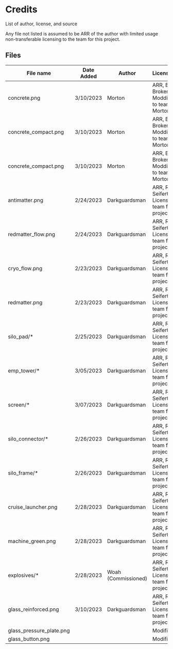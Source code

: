 # Credits

List of author, license, and source

Any file not listed is assumed to be ARR of the author with limited usage non-transferable licensing to the team for this project.

## Files

| File name                | Date Added | Author              | License/Owner                                      |
|--------------------------|------------|---------------------|----------------------------------------------------|
| concrete.png             | 3/10/2023  | Morton              | ARR, Built Broken Modding, Given to team by Morton |
| concrete_compact.png     | 3/10/2023  | Morton              | ARR, Built Broken Modding, Given to team by Morton |
| concrete_compact.png     | 3/10/2023  | Morton              | ARR, Built Broken Modding, Given to team by Morton |
| antimatter.png           | 2/24/2023  | Darkguardsman       | ARR, Robin Seifert, Licensed to team for project   |
| redmatter_flow.png       | 2/24/2023  | Darkguardsman       | ARR, Robin Seifert, Licensed to team for project   |
| cryo_flow.png            | 2/23/2023  | Darkguardsman       | ARR, Robin Seifert, Licensed to team for project   |
| redmatter.png            | 2/23/2023  | Darkguardsman       | ARR, Robin Seifert, Licensed to team for project   |
| silo_pad/*               | 2/25/2023  | Darkguardsman       | ARR, Robin Seifert, Licensed to team for project   |
| emp_tower/*              | 3/05/2023  | Darkguardsman       | ARR, Robin Seifert, Licensed to team for project   |
| screen/*                 | 3/07/2023  | Darkguardsman       | ARR, Robin Seifert, Licensed to team for project   |
| silo_connector/*         | 2/26/2023  | Darkguardsman       | ARR, Robin Seifert, Licensed to team for project   |
| silo_frame/*             | 2/26/2023  | Darkguardsman       | ARR, Robin Seifert, Licensed to team for project   |
| cruise_launcher.png      | 2/28/2023  | Darkguardsman       | ARR, Robin Seifert, Licensed to team for project   |
| machine_green.png        | 2/28/2023  | Darkguardsman       | ARR, Robin Seifert, Licensed to team for project   |
| explosives/*             | 2/28/2023  | Woah (Commissioned) | ARR, Robin Seifert, Licensed to team for project   |
| glass_reinforced.png     | 3/10/2023  | Darkguardsman       | ARR, Robin Seifert, Licensed to team for project   |
| glass_pressure_plate.png |            |                     | Modified vanilla                                   |
| glass_button.png         |            |                     | Modified vanilla                                   |